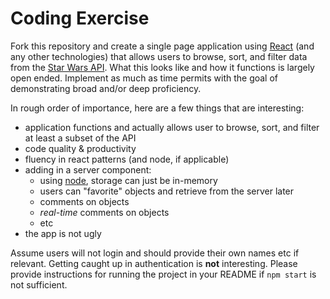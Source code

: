 # Coding Exercise
Fork this repository and create a single page application using [React](https://reactjs.org) (and any other technologies) that allows users to browse, sort, and filter data from the [Star Wars API](https://swapi.co/).  What this looks like and how it functions is largely open ended.  Implement as much as time permits with the goal of demonstrating broad and/or deep proficiency.

In rough order of importance, here are a few things that are interesting:
* application functions and actually allows user to browse, sort, and filter at least a subset of the API
* code quality & productivity
* fluency in react patterns (and node, if applicable)
* adding in a server component:
  * using [node](https://nodejs.org/), storage can just be in-memory
  * users can "favorite" objects and retrieve from the server later
  * comments on objects
  * *real-time* comments on objects
  * etc
* the app is not ugly

Assume users will not login and should provide their own names etc if relevant. Getting caught up in authentication is **not** interesting.  Please provide instructions for running the project in your README if `npm start` is not sufficient.
